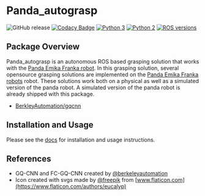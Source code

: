 # Panda_autograsp
![GitHub release](https://img.shields.io/github/release/rickstaa/panda_autograsp.svg)
[![Codacy Badge](https://api.codacy.com/project/badge/Grade/c5ff3ff88a304e28807118cbd85dc09a)](https://www.codacy.com?utm_source=github.com&amp;utm_medium=referral&amp;utm_content=rickstaa/panda_autograsp&amp;utm_campaign=Badge_Grade)
[![Python 3](https://img.shields.io/badge/python%203-3.7%20%7C%203.6%20%7C%203.5-yellow.svg)](https://www.python.org/)
[![Python 2](https://img.shields.io/badge/python%202-2.7%20%7C%202.6%20%7C%202.5-brightgreen.svg)](https://www.python.org/)
[![ROS versions](https://img.shields.io/badge/ROS%20versions-Melodic%20%7C%20Kinectic-brightgreen)](https://wiki.ros.org)

## Package Overview
Panda_autograsp is an autonomous ROS based grasping solution that works with the [Panda Emika Franka robot](https://www.franka.de/panda/). In this grasping solution, several opensource grasping solutions are implemented on the [Panda Emika Franka robots](https://www.franka.de/panda/) robot. These solutions work both on a physical as well as a simulated version of the panda robot. A simulated version of the panda robot is already shipped with this package.

-   [BerkleyAutomation/gqcnn](https://github.com/BerkeleyAutomation/gqcnn)

## Installation and Usage
Please see the [docs](https://rickstaa.github.io/panda_autograsp/) for installation and usage instructions.

## References
- GQ-CNN and FC-GQ-CNN created by [@berkeleyautomation](https://berkeleyautomation.github.io/gqcnn)
- Icon created with svgs made by [@freepik](https://www.freepik.com/) from [www.flaticon.com](https://www.flaticon.com/authors/eucalyp)
